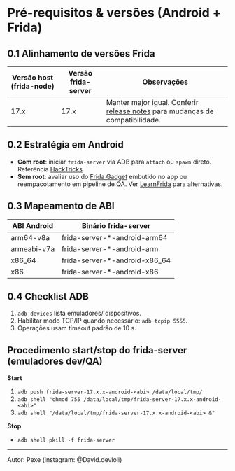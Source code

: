 # Pré-requisitos & versões (Android + Frida)

## 0.1 Alinhamento de versões Frida

| Versão host (frida-node) | Versão frida-server | Observações |
| --- | --- | --- |
| 17.x | 17.x | Manter major igual. Conferir [release notes](https://frida.re/news/) para mudanças de compatibilidade. |

## 0.2 Estratégia em Android

- **Com root**: iniciar `frida-server` via ADB para `attach` ou `spawn` direto. Referência [HackTricks](https://book.hacktricks.xyz/mobile-apps-pentesting/android-app-pentesting/frida-tips).
- **Sem root**: avaliar uso do [Frida Gadget](https://frida.re/docs/gadget/) embutido no app ou reempacotamento em pipeline de QA. Ver [LearnFrida](https://learnfrida.info/) para alternativas.

## 0.3 Mapeamento de ABI

| ABI Android | Binário frida-server |
| --- | --- |
| arm64-v8a | frida-server-*-android-arm64 |
| armeabi-v7a | frida-server-*-android-arm |
| x86_64 | frida-server-*-android-x86_64 |
| x86 | frida-server-*-android-x86 |

## 0.4 Checklist ADB

1. `adb devices` lista emuladores/ dispositivos.
2. Habilitar modo TCP/IP quando necessário: `adb tcpip 5555`.
3. Operações usam timeout padrão de 10 s.

## Procedimento start/stop do frida-server (emuladores dev/QA)

**Start**

1. `adb push frida-server-17.x.x-android-<abi> /data/local/tmp/`
2. `adb shell "chmod 755 /data/local/tmp/frida-server-17.x.x-android-<abi>"`
3. `adb shell "/data/local/tmp/frida-server-17.x.x-android-<abi> &"`

**Stop**

- `adb shell pkill -f frida-server`

---

Autor: Pexe (instagram: @David.devloli)
